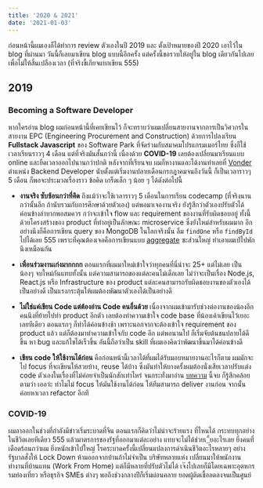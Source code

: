 ```yaml
---
title: '2020 & 2021'
date: '2021-01-03'
---
```


ก่อนหน้านี้ผมเองก็ได้ทำการ review ตัวเองในปี 2019 และ ตั้งเป้าหมายของปี 2020 เอาไว้ใน blog ที่ผ่านมา วันนี้ก็เลยมาเขียน blog แบบนี้อีกครั้ง แต่ครั้งนี้ขอรวบให้อยู่ใน blog เดียวกันไปเลย เพื่อไม่ให้สิ้นเปลืองเวลา (ที่จริงขี้เกียจแยกเขียน 555)

## 2019

### Becoming a Software Developer

หากใครอ่าน blog ผมก่อนหน้านี้ที่เคยเขียนไว้ ก็จะทราบว่าผมเปลี่ยนสายงานจากการเป็นวิศวกรในสายงาน EPC (Engineering Procurement and Construction) ด้วยการไปลงเรียน **Fullstack Javascript** ของ Software Park ที่จัดร่วมกับสมาคมโปรแกรมเมอร์ไทย ซึ่งก็ใช้เวลาเรียนราวๆ 4 เดือน แต่ที่จริงมันสั้นกว่านี้ เนื่องด้วย **COVID-19** เลยต้องเปลี่ยนมาเรียนแบบ online และยืดเวลาออกไปนานกว่าปกติ หลังจากที่เรียนจบ ผมก็หางานและได้งานทำเลยที่ [Vonder](https://www.vonder.co.th) ตำแหน่ง Backend Developer นับตั้งแต่เริ่มงานปลายเดือนกรกฎาคมจนถึงวันนี้ ก็เป็นเวลาราวๆ 5 เดือน ก็พอจะประมวลเรื่องราว ข้อคิด เกร็ดเล็ก ๆ น้อย ๆ ได้ดังต่อไปนี้

- **งานจริง ซับซ้อนกว่าที่คิด** ถึงแม้ว่าจะใช้เวลาราวๆ 5 เดือนในการเรียน codecamp (ที่จริงนานกว่านั้นอีก ถ้านับรวมกับการศึกษาด้วยตัวเอง) แต่พอมาเจองานจริง ยังรู้สึกว่าตัวเองปรับตัวได้ค่อนข้างลำบากพอสมควร กว่าจะเข้าใจ flow และ requirement ของงานที่รับผิดชอบอยู่ ทั้งนี้ด้วยโครงสร้างของ product ที่ทำอยู่เป็นลักษณะ microservice ซึ่งยังใหม่สำหรับผมมาก อีกอย่างนึงก็คือการเขียน query ของ MongoDB ในโลกจริงนั้น ลืม ```findOne``` หรือ ```findById``` ไปได้เลย 555 เพราะที่คุณต้องเจอคือการเขียนแบบ [aggregate](https://docs.mongodb.com/manual/reference/method/db.collection.aggregate/) ซะส่วนใหญ่ ทำเอาผมเป๋ไปพักนึงเหมือนกัน

- **เพื่อนร่วมงานเก่งมากกกก** ตอนแรกที่ผมมาใหม่เข้าใจว่าทุกคนที่นี่น่าจะ 25+ แต่ไม่เลย เป็นน้องๆ จบใหม่กันแทบทั้งนั้น แต่ความสามารถของแต่ละคนไม่เด็กเลย ไม่ว่าจะเป็นเรื่อง Node.js, React.js หรือ Infrastructure ของ product แต่ละคนสามารถรับผิดชอบงานของตัวเองได้เป็นอย่างดี เป็นแรงกระตุ้นให้ผมต้องพัฒนาตัวเองได้เป็นอย่างดี

- **ไม่ใช่แค่เขียน Code แต่ต้องอ่าน Code คนอื่นด้วย** เนื่องจากผมเข้ามารับช่วงต่องานของน้องอีกคนนึงที่ย้ายไปทำ product อีกตัว เลยต้องทำความเข้าใจ code base ที่น้องเค้าเขียนไว้เยอะเลยทีเดียว ตอนแรกๆ ก็ทำได้ค่อนข้างช้า เพราะนอกจากจะต้องเข้าใจ requirement ของ product แล้ว แต่ก็ต้องมาทำความเข้าใจกับ code อีก แต่พอนานไป ก็เริ่มจับต้นชนปลายได้ดีขึ้น หา bug และแก้ไขได้เร็วขึ้น อันนี้ถือว่าเป็น skill ที่ผมเองคิดว่าพัฒนาขึ้นมาได้ค่อนข้างดี

- **เขียน code ให้ใช้งานได้ก่อน** คือก่อนหน้านี้เวลาได้ที่ผมได้รับมอบหมายงานอะไรก็ตาม ผมมักจะไป focus ที่จะเขียนให้สวยบ้าง, reuse ได้บ้าง ซึ่งมันทำให้บางครั้งผมต้องนั่งเสียเวลาปรับแต่ง code ตัวเองในเรื่องที่ไม่ค่อยจำเป็นนักสักเท่าไหร่ จนกระทั่งมาอ่าน [บทความ](https://medium.com/odds-team/%E0%B8%88%E0%B8%87%E0%B8%99%E0%B8%B6%E0%B8%81%E0%B8%96%E0%B8%B6%E0%B8%87-simplicity-%E0%B8%81%E0%B9%88%E0%B8%AD%E0%B8%99-generality-%E0%B9%81%E0%B8%A5%E0%B8%B0-use-%E0%B8%81%E0%B9%88%E0%B8%AD%E0%B8%99-reuse-ca61517a4c8f) นี้จบ ก็รู้สึกคล้อยตามว่า เออว่ะ ทำไมไม่ focus ให้มันใช้งานได้ก่อน ให้ทีมสามารถ deliver งานก่อน จากนั้นค่อยหาเวลา refactor อีกที

### COVID-19

ผมลาออกในช่วงที่กำลังมีข่าวเริ่มระบาดที่จีน ตอนแรกก็คิดว่าไม่น่าจะร้ายแรง ที่ไหนได้ กระทบทุกอย่างในชีวิตเลยทีเดียว 555 แล้วมาตรการของรัฐที่ออกมาแต่ละอย่าง แทบจะไม่ได้ช่วยเ_ี้ยอะไรเลย ยิ่งคนที่เดือดร้อนกว่าผม ยิ่งหนักเข้าไปใหญ่ โรคระบาดครั้งนี้เปลี่ยนแปลงการดำเนินชีวิตอะไรหลายๆ อย่าง รัฐบาลสั่งให้ Lock Down ห้ามออกจากบ้านถ้าไม่จำเป็น บริษัทหลายแห่ง เปลี่ยนมาให้พนักงานทำงานที่บ้านแทน (Work From Home) แต่ก็มีหลายที่ปรับตัวไม่ได้ เจ๊งไปเลยก็มีโดยเฉพาะอุตหกรรมท่องเที่ยว หรือธุรกิจ SMEs ต่างๆ พอถึงช่วงกลางปีก็เริ่มผ่อนคลาย ยอดผู้ติดเชื้อลดลงจนเป็นศูนย์ 
